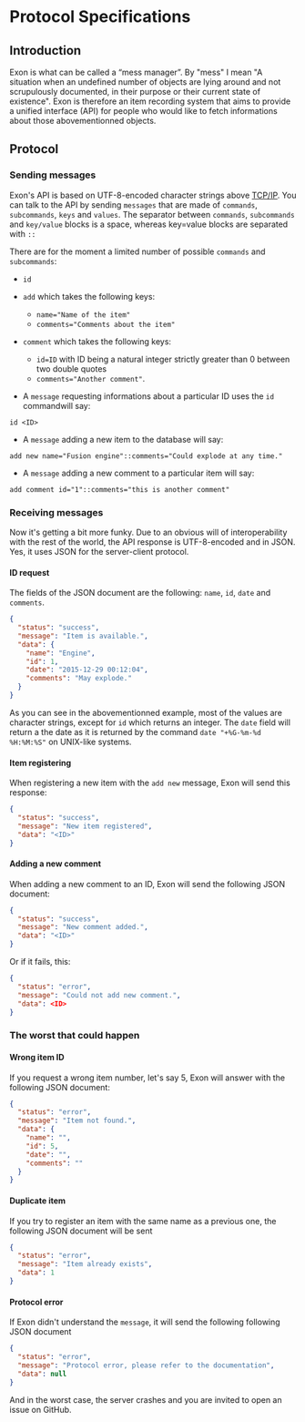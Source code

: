 Protocol Specifications
=======================

Introduction
--------

Exon is what can be called a “mess manager”. By "mess" I mean "A situation when an undefined number of objects are lying around and not scrupulously
documented, in their purpose or their current state of existence".
Exon is therefore an item recording system that aims to provide a unified interface (API) for people who would like to fetch informations about those
abovementionned objects.

Protocol
--------

### Sending messages

Exon's API is based on UTF-8-encoded character strings above [TCP/IP](https://en.wikipedia.org/wiki/Internet_protocol_suite).
You can talk to the API by sending `messages` that are made of `commands`, `subcommands`, `keys` and `values`.
The separator between `commands`, `subcommands` and `key/value` blocks is a space, whereas key=value blocks are separated with `::`

There are for the moment a limited number of possible `commands` and `subcommands`:

* `id`

* `add` which takes the following keys:
    * `name="Name of the item"`
    * `comments="Comments about the item"`

* `comment` which takes the following keys:
    * `id=ID` with ID being a natural integer strictly greater than 0 between two double quotes
    * `comments="Another comment"`.

* A `message` requesting informations about a particular ID uses the `id` commandwill say:

`id <ID>`

* A `message` adding a new item to the database will say:

`add new name="Fusion engine"::comments="Could explode at any time."`

* A `message` adding a new comment to a particular item will say:

`add comment id="1"::comments="this is another comment"`

### Receiving messages
Now it's getting a bit more funky. Due to an obvious will of interoperability with the rest of the world, the API response is UTF-8-encoded and in JSON.
Yes, it uses JSON for the server-client protocol.

#### ID request
The fields of the JSON document are the following: `name`, `id`, `date` and `comments`.


```JSON
{
  "status": "success",
  "message": "Item is available.",
  "data": {
    "name": "Engine",
    "id": 1,
    "date": "2015-12-29 00:12:04",
    "comments": "May explode."
  }
}
```
As you can see in the abovementionned example, most of the values are character strings, except for `id` which returns an integer. The `date` field will return a
the date as it is returned by the command `date "+%G-%m-%d %H:%M:%S"` on UNIX-like systems.

#### Item registering

When registering a new item with the `add new` message, Exon will send this response:

```JSON
{
  "status": "success",
  "message": "New item registered",
  "data": "<ID>"
}
```

#### Adding a new comment

When adding a new comment to an ID, Exon will send the following JSON document:

```JSON
{
  "status": "success",
  "message": "New comment added.",
  "data": "<ID>"
}
```
Or if it fails, this:

```JSON
{
  "status": "error",
  "message": "Could not add new comment.",
  "data": <ID>
}
```

### The worst that could happen

#### Wrong item ID

If you request a wrong item number, let's say 5, Exon will answer with the following JSON document:

```JSON
{
  "status": "error",
  "message": "Item not found.",
  "data": {
    "name": "",
    "id": 5,
    "date": "",
    "comments": ""
  }
}
```
#### Duplicate item

If you try to register an item with the same name as a previous one, the following JSON document will be sent

```JSON
{
  "status": "error",
  "message": "Item already exists",
  "data": 1
}
```
#### Protocol error

If Exon didn't understand the `message`, it will send the following following JSON document

```JSON
{
  "status": "error",
  "message": "Protocol error, please refer to the documentation",
  "data": null
}
```

And in the worst case, the server crashes and you are invited to open an issue on GitHub.

